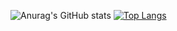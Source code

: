 ![Anurag's GitHub stats](https://github-readme-stats.vercel.app/api?username=ChiShouWu&show_icons=true&theme=dark)
[![Top Langs](https://github-readme-stats.vercel.app/api/top-langs/?username=ChiShouWu)](https://github.com/ChiShouWu/github-readme-stats)
